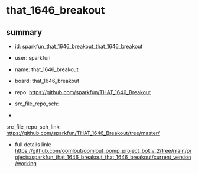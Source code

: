# that_1646_breakout
 
## summary 
* id: sparkfun_that_1646_breakout_that_1646_breakout
* user: sparkfun
* name: that_1646_breakout
* board: that_1646_breakout
* repo: https://github.com/sparkfun/THAT_1646_Breakout



* src_file_repo_sch: 
*
 src_file_repo_sch_link: https://github.com/sparkfun/THAT_1646_Breakout/tree/master/
* full details link: https://github.com/oomlout/oomlout_oomp_project_bot_v_2/tree/main/projects/sparkfun_that_1646_breakout_that_1646_breakout/current_version/working  






